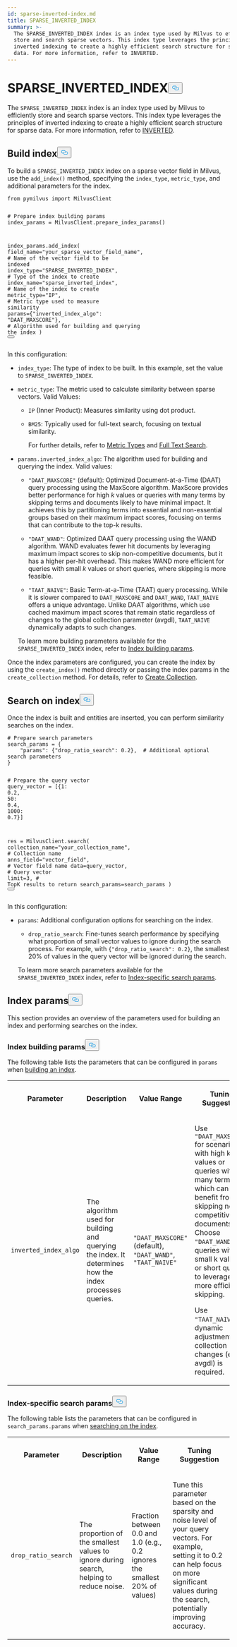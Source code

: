 ```yaml
---
id: sparse-inverted-index.md
title: SPARSE_INVERTED_INDEX
summary: >-
  The SPARSE_INVERTED_INDEX index is an index type used by Milvus to efficiently
  store and search sparse vectors. This index type leverages the principles of
  inverted indexing to create a highly efficient search structure for sparse
  data. For more information, refer to INVERTED.
---
```

<h1 id="SPARSEINVERTEDINDEX" class="common-anchor-header">SPARSE_INVERTED_INDEX<button data-href="#SPARSEINVERTEDINDEX" class="anchor-icon" translate="no">
      <svg translate="no"
        aria-hidden="true"
        focusable="false"
        height="20"
        version="1.1"
        viewBox="0 0 16 16"
        width="16"
      >
        <path
          fill="#0092E4"
          fill-rule="evenodd"
          d="M4 9h1v1H4c-1.5 0-3-1.69-3-3.5S2.55 3 4 3h4c1.45 0 3 1.69 3 3.5 0 1.41-.91 2.72-2 3.25V8.59c.58-.45 1-1.27 1-2.09C10 5.22 8.98 4 8 4H4c-.98 0-2 1.22-2 2.5S3 9 4 9zm9-3h-1v1h1c1 0 2 1.22 2 2.5S13.98 12 13 12H9c-.98 0-2-1.22-2-2.5 0-.83.42-1.64 1-2.09V6.25c-1.09.53-2 1.84-2 3.25C6 11.31 7.55 13 9 13h4c1.45 0 3-1.69 3-3.5S14.5 6 13 6z"
        ></path>
      </svg>
    </button></h1><p>The <code translate="no">SPARSE_INVERTED_INDEX</code> index is an index type used by Milvus to efficiently store and search sparse vectors. This index type leverages the principles of inverted indexing to create a highly efficient search structure for sparse data. For more information, refer to <a href="/docs/inverted.md">INVERTED</a>.</p>
<h2 id="Build-index" class="common-anchor-header">Build index<button data-href="#Build-index" class="anchor-icon" translate="no">
      <svg translate="no"
        aria-hidden="true"
        focusable="false"
        height="20"
        version="1.1"
        viewBox="0 0 16 16"
        width="16"
      >
        <path
          fill="#0092E4"
          fill-rule="evenodd"
          d="M4 9h1v1H4c-1.5 0-3-1.69-3-3.5S2.55 3 4 3h4c1.45 0 3 1.69 3 3.5 0 1.41-.91 2.72-2 3.25V8.59c.58-.45 1-1.27 1-2.09C10 5.22 8.98 4 8 4H4c-.98 0-2 1.22-2 2.5S3 9 4 9zm9-3h-1v1h1c1 0 2 1.22 2 2.5S13.98 12 13 12H9c-.98 0-2-1.22-2-2.5 0-.83.42-1.64 1-2.09V6.25c-1.09.53-2 1.84-2 3.25C6 11.31 7.55 13 9 13h4c1.45 0 3-1.69 3-3.5S14.5 6 13 6z"
        ></path>
      </svg>
    </button></h2><p>To build a <code translate="no">SPARSE_INVERTED_INDEX</code> index on a sparse vector field in Milvus, use the <code translate="no">add_index()</code> method, specifying the <code translate="no">index_type</code>, <code translate="no">metric_type</code>, and additional parameters for the index.</p>
<pre><code translate="no" class="language-python"><span class="hljs-keyword">from</span> pymilvus <span class="hljs-keyword">import</span> MilvusClient

<span class="hljs-comment"># Prepare index building params</span>
index_params = MilvusClient.prepare_index_params()

index_params.add_index(
    field_name=<span class="hljs-string">&quot;your_sparse_vector_field_name&quot;</span>, <span class="hljs-comment"># Name of the vector field to be indexed</span>
    index_type=<span class="hljs-string">&quot;SPARSE_INVERTED_INDEX&quot;</span>, <span class="hljs-comment"># Type of the index to create</span>
    index_name=<span class="hljs-string">&quot;sparse_inverted_index&quot;</span>, <span class="hljs-comment"># Name of the index to create</span>
    metric_type=<span class="hljs-string">&quot;IP&quot;</span>, <span class="hljs-comment"># Metric type used to measure similarity</span>
    params={<span class="hljs-string">&quot;inverted_index_algo&quot;</span>: <span class="hljs-string">&quot;DAAT_MAXSCORE&quot;</span>}, <span class="hljs-comment"># Algorithm used for building and querying the index</span>
)
<button class="copy-code-btn"></button></code></pre>
<p>In this configuration:</p>
<ul>
<li><p><code translate="no">index_type</code>: The type of index to be built. In this example, set the value to <code translate="no">SPARSE_INVERTED_INDEX</code>.</p></li>
<li><p><code translate="no">metric_type</code>: The metric used to calculate similarity between sparse vectors. Valid Values:</p>
<ul>
<li><p><code translate="no">IP</code> (Inner Product): Measures similarity using dot product.</p></li>
<li><p><code translate="no">BM25</code>: Typically used for full-text search, focusing on textual similarity.</p>
<p>For further details, refer to <a href="/docs/metric.md">Metric Types</a> and <a href="/docs/full-text-search.md">Full Text Search</a>.</p></li>
</ul></li>
<li><p><code translate="no">params.inverted_index_algo</code>: The algorithm used for building and querying the index. Valid values:</p>
<ul>
<li><p><code translate="no">&quot;DAAT_MAXSCORE&quot;</code> (default): Optimized Document-at-a-Time (DAAT) query processing using the MaxScore algorithm. MaxScore provides better performance for high <em>k</em> values or queries with many terms by skipping terms and documents likely to have minimal impact. It achieves this by partitioning terms into essential and non-essential groups based on their maximum impact scores, focusing on terms that can contribute to the top-k results.</p></li>
<li><p><code translate="no">&quot;DAAT_WAND&quot;</code>: Optimized DAAT query processing using the WAND algorithm. WAND evaluates fewer hit documents by leveraging maximum impact scores to skip non-competitive documents, but it has a higher per-hit overhead. This makes WAND more efficient for queries with small <em>k</em> values or short queries, where skipping is more feasible.</p></li>
<li><p><code translate="no">&quot;TAAT_NAIVE&quot;</code>: Basic Term-at-a-Time (TAAT) query processing. While it is slower compared to <code translate="no">DAAT_MAXSCORE</code> and <code translate="no">DAAT_WAND</code>, <code translate="no">TAAT_NAIVE</code> offers a unique advantage. Unlike DAAT algorithms, which use cached maximum impact scores that remain static regardless of changes to the global collection parameter (avgdl), <code translate="no">TAAT_NAIVE</code> dynamically adapts to such changes.</p></li>
</ul>
<p>To learn more building parameters available for the <code translate="no">SPARSE_INVERTED_INDEX</code> index, refer to <a href="/docs/sparse-inverted-index.md#Index-building-params">Index building params</a>.</p></li>
</ul>
<p>Once the index parameters are configured, you can create the index by using the <code translate="no">create_index()</code> method directly or passing the index params in the <code translate="no">create_collection</code> method. For details, refer to <a href="/docs/create-collection.md">Create Collection</a>.</p>
<h2 id="Search-on-index" class="common-anchor-header">Search on index<button data-href="#Search-on-index" class="anchor-icon" translate="no">
      <svg translate="no"
        aria-hidden="true"
        focusable="false"
        height="20"
        version="1.1"
        viewBox="0 0 16 16"
        width="16"
      >
        <path
          fill="#0092E4"
          fill-rule="evenodd"
          d="M4 9h1v1H4c-1.5 0-3-1.69-3-3.5S2.55 3 4 3h4c1.45 0 3 1.69 3 3.5 0 1.41-.91 2.72-2 3.25V8.59c.58-.45 1-1.27 1-2.09C10 5.22 8.98 4 8 4H4c-.98 0-2 1.22-2 2.5S3 9 4 9zm9-3h-1v1h1c1 0 2 1.22 2 2.5S13.98 12 13 12H9c-.98 0-2-1.22-2-2.5 0-.83.42-1.64 1-2.09V6.25c-1.09.53-2 1.84-2 3.25C6 11.31 7.55 13 9 13h4c1.45 0 3-1.69 3-3.5S14.5 6 13 6z"
        ></path>
      </svg>
    </button></h2><p>Once the index is built and entities are inserted, you can perform similarity searches on the index.</p>
<pre><code translate="no" class="language-python"><span class="hljs-comment"># Prepare search parameters</span>
search_params = {
    <span class="hljs-string">&quot;params&quot;</span>: {<span class="hljs-string">&quot;drop_ratio_search&quot;</span>: <span class="hljs-number">0.2</span>},  <span class="hljs-comment"># Additional optional search parameters</span>
}

<span class="hljs-comment"># Prepare the query vector</span>
query_vector = [{<span class="hljs-number">1</span>: <span class="hljs-number">0.2</span>, <span class="hljs-number">50</span>: <span class="hljs-number">0.4</span>, <span class="hljs-number">1000</span>: <span class="hljs-number">0.7</span>}]

res = MilvusClient.search(
    collection_name=<span class="hljs-string">&quot;your_collection_name&quot;</span>, <span class="hljs-comment"># Collection name</span>
    anns_field=<span class="hljs-string">&quot;vector_field&quot;</span>,  <span class="hljs-comment"># Vector field name</span>
    data=query_vector,  <span class="hljs-comment"># Query vector</span>
    limit=<span class="hljs-number">3</span>,  <span class="hljs-comment"># TopK results to return</span>
    search_params=search_params
)
<button class="copy-code-btn"></button></code></pre>
<p>In this configuration:</p>
<ul>
<li><p><code translate="no">params</code>: Additional configuration options for searching on the index.</p>
<ul>
<li><code translate="no">drop_ratio_search</code>: Fine-tunes search performance by specifying what proportion of small vector values to ignore during the search process. For example, with <code translate="no">{&quot;drop_ratio_search&quot;: 0.2}</code>, the smallest 20% of values in the query vector will be ignored during the search.</li>
</ul>
<p>To learn more search parameters available for the <code translate="no">SPARSE_INVERTED_INDEX</code> index, refer to <a href="/docs/ivf-flat.md#share-KDWodFEx6oCm2yxgEUAcXaUDnwg">Index-specific search params</a>.</p></li>
</ul>
<h2 id="Index-params" class="common-anchor-header">Index params<button data-href="#Index-params" class="anchor-icon" translate="no">
      <svg translate="no"
        aria-hidden="true"
        focusable="false"
        height="20"
        version="1.1"
        viewBox="0 0 16 16"
        width="16"
      >
        <path
          fill="#0092E4"
          fill-rule="evenodd"
          d="M4 9h1v1H4c-1.5 0-3-1.69-3-3.5S2.55 3 4 3h4c1.45 0 3 1.69 3 3.5 0 1.41-.91 2.72-2 3.25V8.59c.58-.45 1-1.27 1-2.09C10 5.22 8.98 4 8 4H4c-.98 0-2 1.22-2 2.5S3 9 4 9zm9-3h-1v1h1c1 0 2 1.22 2 2.5S13.98 12 13 12H9c-.98 0-2-1.22-2-2.5 0-.83.42-1.64 1-2.09V6.25c-1.09.53-2 1.84-2 3.25C6 11.31 7.55 13 9 13h4c1.45 0 3-1.69 3-3.5S14.5 6 13 6z"
        ></path>
      </svg>
    </button></h2><p>This section provides an overview of the parameters used for building an index and performing searches on the index.</p>
<h3 id="Index-building-params" class="common-anchor-header">Index building params<button data-href="#Index-building-params" class="anchor-icon" translate="no">
      <svg translate="no"
        aria-hidden="true"
        focusable="false"
        height="20"
        version="1.1"
        viewBox="0 0 16 16"
        width="16"
      >
        <path
          fill="#0092E4"
          fill-rule="evenodd"
          d="M4 9h1v1H4c-1.5 0-3-1.69-3-3.5S2.55 3 4 3h4c1.45 0 3 1.69 3 3.5 0 1.41-.91 2.72-2 3.25V8.59c.58-.45 1-1.27 1-2.09C10 5.22 8.98 4 8 4H4c-.98 0-2 1.22-2 2.5S3 9 4 9zm9-3h-1v1h1c1 0 2 1.22 2 2.5S13.98 12 13 12H9c-.98 0-2-1.22-2-2.5 0-.83.42-1.64 1-2.09V6.25c-1.09.53-2 1.84-2 3.25C6 11.31 7.55 13 9 13h4c1.45 0 3-1.69 3-3.5S14.5 6 13 6z"
        ></path>
      </svg>
    </button></h3><p>The following table lists the parameters that can be configured in <code translate="no">params</code> when <a href="/docs/sparse-inverted-index.md#Build-index">building an index</a>.</p>
<table>
   <tr>
     <th><p>Parameter</p></th>
     <th><p>Description</p></th>
     <th><p>Value Range</p></th>
     <th><p>Tuning Suggestion</p></th>
   </tr>
   <tr>
     <td><p><code translate="no">inverted_index_algo</code></p></td>
     <td><p>The algorithm used for building and querying the index. It determines how the index processes queries.</p></td>
     <td><p><code translate="no">"DAAT_MAXSCORE"</code> (default), <code translate="no">"DAAT_WAND"</code>, <code translate="no">"TAAT_NAIVE"</code></p></td>
     <td><p>Use <code translate="no">"DAAT_MAXSCORE"</code> for scenarios with high k values or queries with many terms, which can benefit from skipping non-competitive documents. 
 Choose <code translate="no">"DAAT_WAND"</code> for queries with small k values or short queries to leverage more efficient skipping.</p>
<p>Use <code translate="no">"TAAT_NAIVE"</code> if dynamic adjustment to collection changes (e.g., avgdl) is required.</p></td>
   </tr>
</table>
<h3 id="Index-specific-search-params" class="common-anchor-header">Index-specific search params<button data-href="#Index-specific-search-params" class="anchor-icon" translate="no">
      <svg translate="no"
        aria-hidden="true"
        focusable="false"
        height="20"
        version="1.1"
        viewBox="0 0 16 16"
        width="16"
      >
        <path
          fill="#0092E4"
          fill-rule="evenodd"
          d="M4 9h1v1H4c-1.5 0-3-1.69-3-3.5S2.55 3 4 3h4c1.45 0 3 1.69 3 3.5 0 1.41-.91 2.72-2 3.25V8.59c.58-.45 1-1.27 1-2.09C10 5.22 8.98 4 8 4H4c-.98 0-2 1.22-2 2.5S3 9 4 9zm9-3h-1v1h1c1 0 2 1.22 2 2.5S13.98 12 13 12H9c-.98 0-2-1.22-2-2.5 0-.83.42-1.64 1-2.09V6.25c-1.09.53-2 1.84-2 3.25C6 11.31 7.55 13 9 13h4c1.45 0 3-1.69 3-3.5S14.5 6 13 6z"
        ></path>
      </svg>
    </button></h3><p>The following table lists the parameters that can be configured in <code translate="no">search_params.params</code> when <a href="/docs/sparse-inverted-index.md#Search-on-index">searching on the index</a>.</p>
<table>
   <tr>
     <th><p>Parameter</p></th>
     <th><p>Description</p></th>
     <th><p>Value Range</p></th>
     <th><p>Tuning Suggestion</p></th>
   </tr>
   <tr>
     <td><p><code translate="no">drop_ratio_search</code></p></td>
     <td><p>The proportion of the smallest values to ignore during search, helping to reduce noise.</p></td>
     <td><p>Fraction between 0.0 and 1.0 (e.g., 0.2 ignores the smallest 20% of values)</p></td>
     <td><p>Tune this parameter based on the sparsity and noise level of your query vectors. For example, setting it to 0.2 can help focus on more significant values during the search, potentially improving accuracy.</p></td>
   </tr>
</table>
